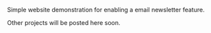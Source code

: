 Simple website demonstration for enabling a email newsletter feature.

Other projects will be posted here soon.
